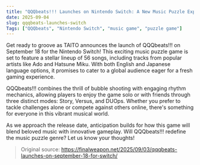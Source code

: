 ```yaml
---
title: "QQQbeats!!! Launches on Nintendo Switch: A New Music Puzzle Experience"
date: 2025-09-04
slug: qqqbeats-launches-switch
Tags: ["QQQbeats", "Nintendo Switch", "music game", "puzzle game"]
---
```


Get ready to groove as TAITO announces the launch of QQQbeats!!! on September 18 for the Nintendo Switch! This exciting music puzzle game is set to feature a stellar lineup of 56 songs, including tracks from popular artists like Ado and Hatsune Miku. With both English and Japanese language options, it promises to cater to a global audience eager for a fresh gaming experience.

QQQbeats!!! combines the thrill of bubble shooting with engaging rhythm mechanics, allowing players to enjoy the game solo or with friends through three distinct modes: Story, Versus, and DUOps. Whether you prefer to tackle challenges alone or compete against others online, there's something for everyone in this vibrant musical world.

As we approach the release date, anticipation builds for how this game will blend beloved music with innovative gameplay. Will QQQbeats!!! redefine the music puzzle genre? Let us know your thoughts!

> Original source: https://finalweapon.net/2025/09/03/qqqbeats-launches-on-september-18-for-switch/